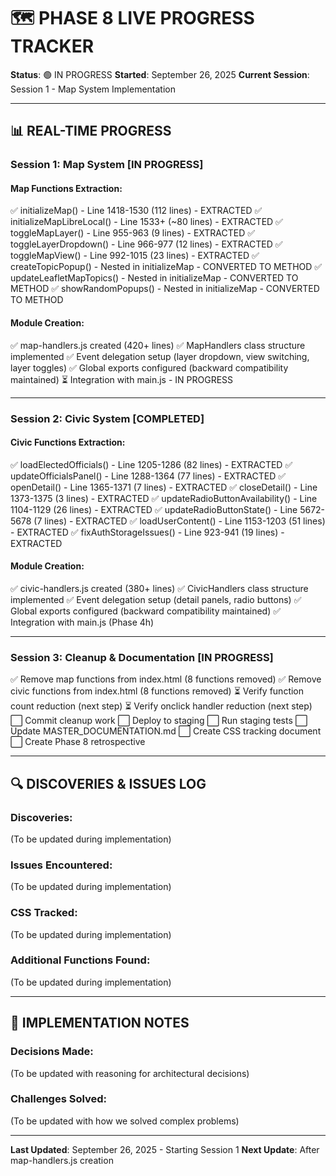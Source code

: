# 🗺️ PHASE 8 LIVE PROGRESS TRACKER
**Status**: 🟢 IN PROGRESS
**Started**: September 26, 2025
**Current Session**: Session 1 - Map System Implementation

---

## 📊 REAL-TIME PROGRESS

### **Session 1: Map System** [IN PROGRESS]

#### Map Functions Extraction:
✅ initializeMap() - Line 1418-1530 (112 lines) - EXTRACTED
✅ initializeMapLibreLocal() - Line 1533+ (~80 lines) - EXTRACTED
✅ toggleMapLayer() - Line 955-963 (9 lines) - EXTRACTED
✅ toggleLayerDropdown() - Line 966-977 (12 lines) - EXTRACTED
✅ toggleMapView() - Line 992-1015 (23 lines) - EXTRACTED
✅ createTopicPopup() - Nested in initializeMap - CONVERTED TO METHOD
✅ updateLeafletMapTopics() - Nested in initializeMap - CONVERTED TO METHOD
✅ showRandomPopups() - Nested in initializeMap - CONVERTED TO METHOD

#### Module Creation:
✅ map-handlers.js created (420+ lines)
✅ MapHandlers class structure implemented
✅ Event delegation setup (layer dropdown, view switching, layer toggles)
✅ Global exports configured (backward compatibility maintained)
⏳ Integration with main.js - IN PROGRESS

---

### **Session 2: Civic System** [COMPLETED]

#### Civic Functions Extraction:
✅ loadElectedOfficials() - Line 1205-1286 (82 lines) - EXTRACTED
✅ updateOfficialsPanel() - Line 1288-1364 (77 lines) - EXTRACTED
✅ openDetail() - Line 1365-1371 (7 lines) - EXTRACTED
✅ closeDetail() - Line 1373-1375 (3 lines) - EXTRACTED
✅ updateRadioButtonAvailability() - Line 1104-1129 (26 lines) - EXTRACTED
✅ updateRadioButtonState() - Line 5672-5678 (7 lines) - EXTRACTED
✅ loadUserContent() - Line 1153-1203 (51 lines) - EXTRACTED
✅ fixAuthStorageIssues() - Line 923-941 (19 lines) - EXTRACTED

#### Module Creation:
✅ civic-handlers.js created (380+ lines)
✅ CivicHandlers class structure implemented
✅ Event delegation setup (detail panels, radio buttons)
✅ Global exports configured (backward compatibility maintained)
✅ Integration with main.js (Phase 4h)

---

### **Session 3: Cleanup & Documentation** [IN PROGRESS]

✅ Remove map functions from index.html (8 functions removed)
✅ Remove civic functions from index.html (8 functions removed)
⏳ Verify function count reduction (next step)
⏳ Verify onclick handler reduction (next step)
⬜ Commit cleanup work
⬜ Deploy to staging
⬜ Run staging tests
⬜ Update MASTER_DOCUMENTATION.md
⬜ Create CSS tracking document
⬜ Create Phase 8 retrospective

---

## 🔍 DISCOVERIES & ISSUES LOG

### **Discoveries:**
(To be updated during implementation)

### **Issues Encountered:**
(To be updated during implementation)

### **CSS Tracked:**
(To be updated during implementation)

### **Additional Functions Found:**
(To be updated during implementation)

---

## 📝 IMPLEMENTATION NOTES

### **Decisions Made:**
(To be updated with reasoning for architectural decisions)

### **Challenges Solved:**
(To be updated with how we solved complex problems)

---

**Last Updated**: September 26, 2025 - Starting Session 1
**Next Update**: After map-handlers.js creation
